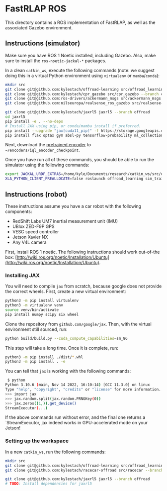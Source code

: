 # FastRLAP ROS
This directory contains a ROS implementation of FastRLAP, as well as the associated Gazebo environment.

## Instructions (simulator)
Make sure you have ROS 1 Noetic installed, including Gazebo. Also, make sure to install the `ros-noetic-jackal-*` packages.

In a clean `catkin_ws`, execute the following commands (note: we suggest doing this in a virtual Python environment using `virtualenv` or `mamba`/`conda`):

```bash
mkdir src
git clone git@github.com:kylestach/offroad-learning src/offroad_learning
git clone git@github.com:kylestach/cpr_gazebo src/cpr_gazebo --branch custom-maps
git clone git@github.com:ros-drivers/ackermann_msgs src/ackermann_msgs
git clone git@github.com:nilseuropa/realsense_ros_gazebo src/realsense-ros-gazebo

git clone git@github.com:kylestach/jaxrl5 jaxrl5 --branch offroad
cd jaxrl5
pip install -e . --no-deps
# Install JAX using pip, or conda/mamba install if preferred.
pip install --upgrade "jax[cuda11_pip]" -f https://storage.googleapis.com/jax-releases/jax_cuda_releases.html
pip install flax optax gym absl-py tensorflow-probability ml_collections wandb tqdm git+https://github.com/qboticslabs/ros_numpy tensorflow
```

Next, download the [pretrained encoder](https://drive.google.com/file/d/11F9HU_H3cv20uAlm3L3wVNsAX7lcz374/view?usp=sharing) to `~/encoders/iql_encoder_checkpoint`.

Once you have run all of these commands, you should be able to run the simulator using the following commands:
```bash
export JACKAL_URDF_EXTRAS=/home/kyle/Documents/research/catkin_ws/src/offroad_learning/offroad_gazebo/urdf/jackal_custom.urdf.xacro
XLA_PYTHON_CLIENT_PREALLOCATE=false roslaunch offroad_learning sim_training_inference.launch
```

## Instructions (robot)
These instructions assume you have a car robot with the following components:
 - RedShift Labs UM7 inertial measurement unit (IMU)
 - UBlox ZED-F9P GPS
 - VESC speed controller
 - Jetson Xavier NX
 - Any V4L camera

First, install ROS 1 noetic. The following instructions should work out-of-the box: [http://wiki.ros.org/noetic/Installation/Ubuntu](http://wiki.ros.org/noetic/Installation/Ubuntu).

### Installing JAX
You will need to compile `jax` from scratch, because google does not provide the correct wheels. First, create a new virtual environment:
```bash
python3 -m pip install virtualenv
python3 -m virtualenv venv
source venv/bin/activate
pip install numpy scipy six wheel
```

Clone the repository from `github.com/google/jax`. Then, with the virtual environment still sourced, run:
```bash
python build/build.py --cuda_compute_capabilities=sm_86
```
This step will take a long time. Once it is complete, run:
```bash
python3 -m pip install ./dist/*.whl
python3 -m pip install . -e
```

You can tell that `jax` is working with the following commands:
```bash
 $ python
Python 3.10.6 (main, Nov 14 2022, 16:10:14) [GCC 11.3.0] on linux
Type "help", "copyright", "credits" or "license" for more information.
>>> import jax
>>> jax.random.split(jax.random.PRNGKey(0))
>>> jax.zeros((1,)).get_device()
StreamExecutor(...)
```
If the above commands run without error, and the final one returns a `StreamExecutor, jax indeed works in GPU-accelerated mode on your Jetson!

### Setting up the workspace
In a new `catkin_ws`, run the following commands:

```bash
mkdir src
git clone git@github.com:kylestach/offroad-learning src/offroad_learning
git clone git@github.com:kylestach/racecar-offroad src/racecar --branch offroad

git clone git@github.com:kylestach/jaxrl5 jaxrl5 --branch offroad
# TODO: Install dependencies for jaxrl5
```
